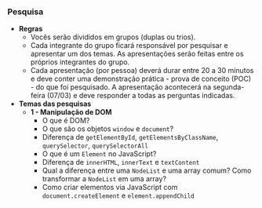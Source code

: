 ### Pesquisa

- **Regras**
    - Vocês serão divididos em grupos (duplas ou trios).
    - Cada integrante do grupo ficará responsável por pesquisar e apresentar um dos temas. As apresentações serão feitas entre os próprios integrantes do grupo.
    - Cada apresentação (por pessoa) deverá durar entre 20 a 30 minutos e deve conter uma demonstração prática - prova de conceito (POC) - do que foi pesquisado. A apresentação acontecerá na segunda-feira (07/03) e deve responder a todas as perguntas indicadas.
- **Temas das pesquisas**
    - **1 - Manipulação de DOM**
        - O que é DOM?
        - O que são os objetos `window` e `document`?
        - Diferença de `getElementById`, `getElementsByClassName`, `querySelector`, `querySelectorAll`
        - O que é um `Element` no JavaScript?
        - Diferença de `innerHTML`, `innerText` e `textContent`
        - Qual a diferença entre uma `NodeList` e uma array comum? Como transformar a `NodeList` em uma array?
        - Como criar elementos via JavaScript com `document.createElement` e `element.appendChild`
